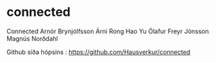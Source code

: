 # connected

Connected
Arnór Brynjólfsson
Árni Rong Hao Yu
Ólafur Freyr Jónsson
Magnús Norðdahl

Github síða hópsins : https://github.com/Hausverkur/connected
